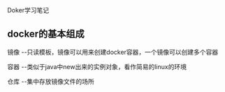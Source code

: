 Doker学习笔记

## docker的基本组成

镜像  --只读模板，镜像可以用来创建docker容器，一个镜像可以创建多个容器

容器 --类似于java中new出来的实例对象，看作简易的linux的环境

仓库  --集中存放镜像文件的场所